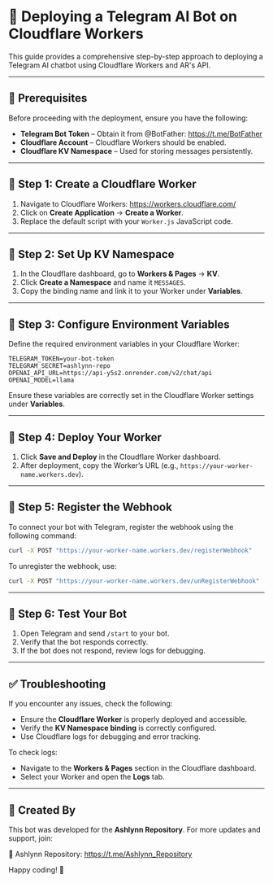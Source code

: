 # 🚀 Deploying a Telegram AI Bot on Cloudflare Workers

This guide provides a comprehensive step-by-step approach to deploying a Telegram AI chatbot using Cloudflare Workers and AR's API.

---

## 📌 Prerequisites
Before proceeding with the deployment, ensure you have the following:

- **Telegram Bot Token** – Obtain it from @BotFather: https://t.me/BotFather
- **Cloudflare Account** – Cloudflare Workers should be enabled.
- **Cloudflare KV Namespace** – Used for storing messages persistently.

---

## 📌 Step 1: Create a Cloudflare Worker

1. Navigate to Cloudflare Workers: https://workers.cloudflare.com/
2. Click on **Create Application** → **Create a Worker**.
3. Replace the default script with your `Worker.js` JavaScript code.

---

## 📌 Step 2: Set Up KV Namespace

1. In the Cloudflare dashboard, go to **Workers & Pages** → **KV**.
2. Click **Create a Namespace** and name it `MESSAGES`.
3. Copy the binding name and link it to your Worker under **Variables**.

---

## 📌 Step 3: Configure Environment Variables

Define the required environment variables in your Cloudflare Worker:

```env
TELEGRAM_TOKEN=your-bot-token
TELEGRAM_SECRET=ashlynn-repo
OPENAI_API_URL=https://api-y5s2.onrender.com/v2/chat/api
OPENAI_MODEL=llama
```

Ensure these variables are correctly set in the Cloudflare Worker settings under **Variables**.

---

## 📌 Step 4: Deploy Your Worker

1. Click **Save and Deploy** in the Cloudflare Worker dashboard.
2. After deployment, copy the Worker’s URL (e.g., `https://your-worker-name.workers.dev`).

---

## 📌 Step 5: Register the Webhook

To connect your bot with Telegram, register the webhook using the following command:

```sh
curl -X POST "https://your-worker-name.workers.dev/registerWebhook"
```

To unregister the webhook, use:

```sh
curl -X POST "https://your-worker-name.workers.dev/unRegisterWebhook"
```

---

## 📌 Step 6: Test Your Bot

1. Open Telegram and send `/start` to your bot.
2. Verify that the bot responds correctly.
3. If the bot does not respond, review logs for debugging.

---

## ✅ Troubleshooting
If you encounter any issues, check the following:

- Ensure the **Cloudflare Worker** is properly deployed and accessible.
- Verify the **KV Namespace binding** is correctly configured.
- Use Cloudflare logs for debugging and error tracking.

To check logs:
- Navigate to the **Workers & Pages** section in the Cloudflare dashboard.
- Select your Worker and open the **Logs** tab.

---

## 🎉 Created By
This bot was developed for the **Ashlynn Repository**. For more updates and support, join:

📢 Ashlynn Repository: https://t.me/Ashlynn_Repository

Happy coding! 🚀
